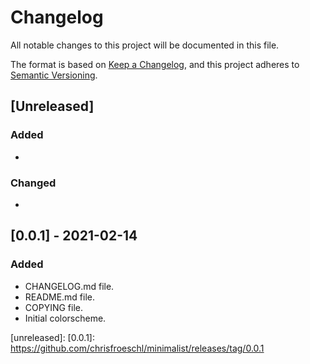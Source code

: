 # Changelog

All notable changes to this project will be documented in this file.

The format is based on [Keep a Changelog](https://keepachangelog.com/en/1.0.0/),
and this project adheres to [Semantic Versioning](https://semver.org/spec/v2.0.0.html).

## [Unreleased]

### Added

-

### Changed

-

## [0.0.1] - 2021-02-14

### Added

- CHANGELOG.md file.
- README.md file.
- COPYING file.
- Initial colorscheme.

[unreleased]:
[0.0.1]: https://github.com/chrisfroeschl/minimalist/releases/tag/0.0.1

